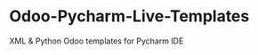 Odoo-Pycharm-Live-Templates
===========================

XML &amp; Python Odoo templates for Pycharm IDE

